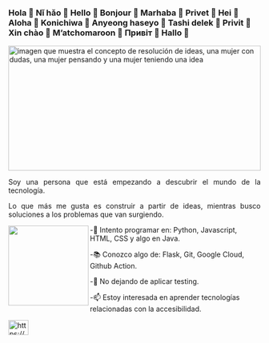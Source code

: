 ### Hola 👋 Nǐ hǎo 👋 Hello 👋 Bonjour 👋 Marhaba 👋 Privet 👋 Hei 👋 Aloha 👋 Konichiwa 👋 Anyeong haseyo 👋 Tashi delek 👋 Privit 👋 Xin chào 👋 M’atchomaroon 👋 Привіт 👋 Hallo 👋 

<img width="100%" height="250" src="https://img.freepik.com/vector-premium/concepto-resolucion-problemas-mujer-piensa-resuelve-problema-signo-interrogacion-bombilla-luminosa-como-simbolos-aparicion-idea-creativa_501173-53.jpg" alt="imagen que muestra el concepto de resolución de ideas, una mujer con dudas, una mujer pensando y una mujer teniendo una idea" />

<p align="justify"> Soy una persona que está empezando a descubrir el mundo de la tecnología. </p>
<p align="justify"> Lo que más me gusta es construir a partir de ideas, mientras busco soluciones a los problemas que van surgiendo.</p>
</p>

<img align="left" width="160" height="160" src="https://user-images.githubusercontent.com/107017946/218183956-34c0c191-c783-4eca-878e-a229ae75ac2c.png">
<p>-🔭 Intento programar en: Python, Javascript, HTML, CSS y algo en Java.</p>
<p>-📚 Conozco algo de: Flask, Git, Google Cloud, Github Action.</p>
<p>-👯 No dejando de aplicar testing.</p>
<p>-📫 Estoy interesada en aprender tecnologías relacionadas con la accesibilidad.</p>

<p>
<a href="https://www.linkedin.com/in/monicamrdam/" target=”blank”><img align="center" src="https://raw.githubusercontent.com/rahuldkjain/github-profile-readme-generator/master/src/images/icons/Social/linked-in-alt.svg" alt="https://www.linkedin.com/in/monicamrdam/" height="30" width="40" /></a></p>

